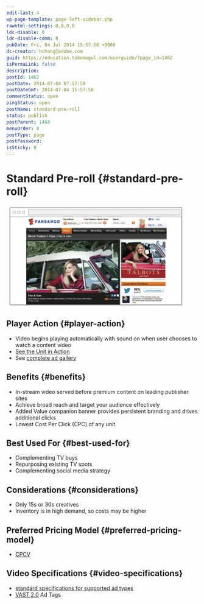 ```yaml
---
edit-last: 4
wp-page-template: page-left-sidebar.php
rawhtml-settings: 0,0,0,0
ldc-disable: 0
ldc-disable-comm: 0
pubDate: Fri, 04 Jul 2014 15:57:58 +0000
dc-creator: hchang@adobe.com
guid: https://education.tubemogul.com/userguide/?page_id=1462
isPermaLink: false
description: 
postId: 1462
postDate: 2014-07-04 07:57:58
postDateGmt: 2014-07-04 15:57:58
commentStatus: open
pingStatus: open
postName: standard-pre-roll
status: publish
postParent: 1460
menuOrder: 0
postType: page
postPassword: 
isSticky: 0
---
```


# Standard Pre-roll {#standard-pre-roll}

![Standard Pre-roll](assets/standard-pre-roll.png)

## Player Action {#player-action}

* Video begins playing automatically with sound on when user chooses to watch a content video
* [See the Unit in Action](https://www.tubemogul.com/configurator/ad_preview/UqrlOvnHd9U98AkH7oyL?fullsize=1)
* See [complete ad gallery](https://www.tubemogul.com/marketing/showcase/pre-roll-standard.html)

## Benefits {#benefits}

* In-stream video served before premium content on leading publisher sites
* Achieve broad reach and target your audience effectively
* Added Value companion banner provides persistent branding and drives additional clicks
* Lowest Cost Per Click (CPC) of any unit

## Best Used For {#best-used-for}

* Complementing TV buys
* Repurposing existing TV spots
* Complementing social media strategy

## Considerations {#considerations}

* Only 15s or 30s creatives
* Inventory is in high demand, so costs may be higher

## Preferred Pricing Model {#preferred-pricing-model}

* [CPCV](../../../../user-guide/planning/ad-formats/performance-pricing.md)

## Video Specifications {#video-specifications}

* [standard specifications for supported ad types](https://www.tubemogul.com/ad-specs/)
* [VAST 2.0](https://www.iab.net/guidelines/508676/digitalvideo/vsuite/vast/vast_copy) Ad Tags
